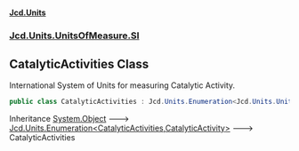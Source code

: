 #### [Jcd.Units](index.md 'index')
### [Jcd.Units.UnitsOfMeasure.SI](Jcd.Units.UnitsOfMeasure.SI.md 'Jcd.Units.UnitsOfMeasure.SI')

## CatalyticActivities Class

International System of Units for measuring Catalytic Activity.

```csharp
public class CatalyticActivities : Jcd.Units.Enumeration<Jcd.Units.UnitsOfMeasure.SI.CatalyticActivities, Jcd.Units.UnitTypes.CatalyticActivity>
```

Inheritance [System.Object](https://docs.microsoft.com/en-us/dotnet/api/System.Object 'System.Object') &#129106; [Jcd.Units.Enumeration&lt;](Jcd.Units.Enumeration_TEnumeration,T_.md 'Jcd.Units.Enumeration<TEnumeration,T>')[CatalyticActivities](Jcd.Units.UnitsOfMeasure.SI.CatalyticActivities.md 'Jcd.Units.UnitsOfMeasure.SI.CatalyticActivities')[,](Jcd.Units.Enumeration_TEnumeration,T_.md 'Jcd.Units.Enumeration<TEnumeration,T>')[CatalyticActivity](Jcd.Units.UnitTypes.CatalyticActivity.md 'Jcd.Units.UnitTypes.CatalyticActivity')[&gt;](Jcd.Units.Enumeration_TEnumeration,T_.md 'Jcd.Units.Enumeration<TEnumeration,T>') &#129106; CatalyticActivities